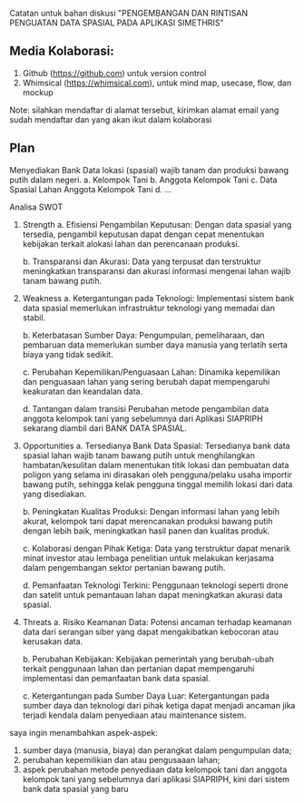 Catatan untuk bahan diskusi
"PENGEMBANGAN DAN RINTISAN PENGUATAN DATA SPASIAL PADA APLIKASI SIMETHRIS"

## Media Kolaborasi:
1. Github (https://github.com) untuk version control
2. Whimsical (https://whimsical.com), untuk mind map, usecase, flow, dan mockup

Note: silahkan mendaftar di alamat tersebut, kirimkan alamat email yang sudah mendaftar dan yang akan ikut dalam kolaborasi

## Plan
Menyediakan Bank Data lokasi (spasial) wajib tanam dan produksi bawang putih dalam negeri.
a. Kelompok Tani
b. Anggota Kelompok Tani
c. Data Spasial Lahan Anggota Kelompok Tani
d. ...

Analisa SWOT

1. Strength
	a. Efisiensi Pengambilan Keputusan: Dengan data spasial yang tersedia, pengambil keputusan dapat dengan cepat menentukan kebijakan terkait alokasi lahan dan perencanaan produksi.

	b. Transparansi dan Akurasi: Data yang terpusat dan terstruktur meningkatkan transparansi dan akurasi informasi mengenai lahan wajib tanam bawang putih.

2. Weakness
	a. Ketergantungan pada Teknologi: Implementasi sistem bank data spasial memerlukan infrastruktur teknologi yang memadai dan stabil.

	b. Keterbatasan Sumber Daya: Pengumpulan, pemeliharaan, dan pembaruan data memerlukan sumber daya manusia yang terlatih serta biaya yang tidak sedikit.

	c. Perubahan Kepemilikan/Penguasaan Lahan: Dinamika kepemilikan dan penguasaan lahan yang sering berubah dapat mempengaruhi keakuratan dan keandalan data.

	d. Tantangan dalam transisi Perubahan metode pengambilan data anggota kelompok tani yang sebelumnya dari Aplikasi SIAPRIPH sekarang diambil dari BANK DATA SPASIAL.

3. Opportunities
	a. Tersedianya Bank Data Spasial: Tersedianya bank data spasial lahan wajib tanam bawang putih untuk menghilangkan hambatan/kesulitan dalam menentukan titik lokasi dan pembuatan data poligon yang selama ini dirasakan oleh pengguna/pelaku usaha importir bawang putih, sehingga kelak pengguna tinggal memilih lokasi dari data yang disediakan.

	b. Peningkatan Kualitas Produksi: Dengan informasi lahan yang lebih akurat, kelompok tani dapat merencanakan produksi bawang putih dengan lebih baik, meningkatkan hasil panen dan kualitas produk.

	c. Kolaborasi dengan Pihak Ketiga: Data yang terstruktur dapat menarik minat investor atau lembaga penelitian untuk melakukan kerjasama dalam pengembangan sektor pertanian bawang putih.

	d. Pemanfaatan Teknologi Terkini: Penggunaan teknologi seperti drone dan satelit untuk pemantauan lahan dapat meningkatkan akurasi data spasial.

4. Threats
	a. Risiko Keamanan Data: Potensi ancaman terhadap keamanan data dari serangan siber yang dapat mengakibatkan kebocoran atau kerusakan data.

	b. Perubahan Kebijakan: Kebijakan pemerintah yang berubah-ubah terkait penggunaan lahan dan pertanian dapat mempengaruhi implementasi dan pemanfaatan bank data spasial.

	c. Ketergantungan pada Sumber Daya Luar: Ketergantungan pada sumber daya dan teknologi dari pihak ketiga dapat menjadi ancaman jika terjadi kendala dalam penyediaan atau maintenance sistem.


saya ingin menambahkan aspek-aspek:
1. sumber daya (manusia, biaya) dan perangkat dalam pengumpulan data;
2. perubahan kepemilikian dan atau pengusaaan lahan;
3. aspek perubahan metode penyediaan data kelompok tani dan anggota kelompok tani yang sebelumnya dari aplikasi SIAPRIPH, kini dari sistem bank data spasial yang baru
